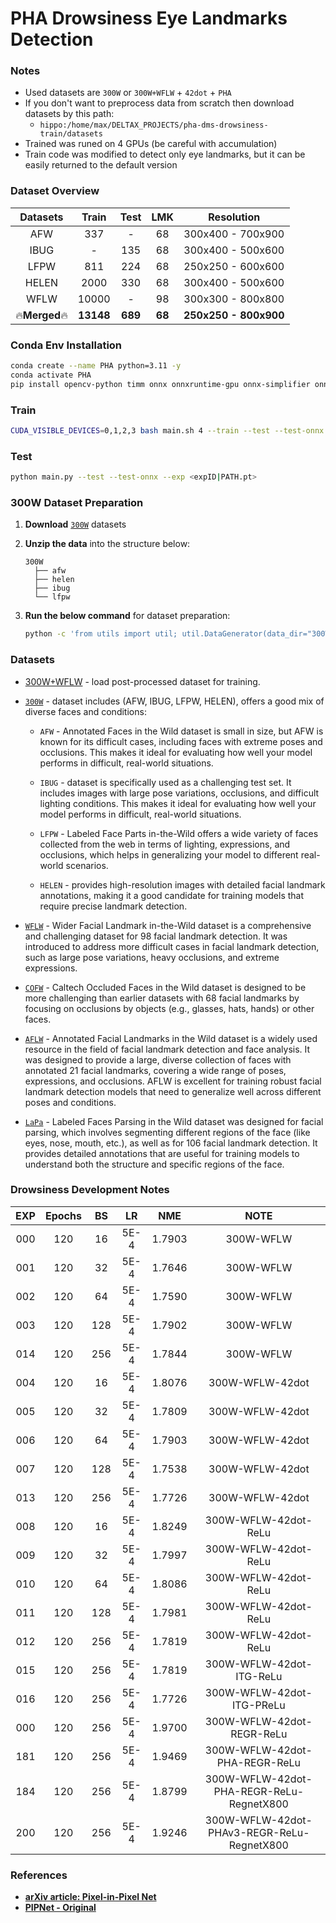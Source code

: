 # PHA Drowsiness Eye Landmarks Detection

### Notes
* Used datasets are `300W` or `300W+WFLW` + `42dot` + `PHA`
* If you don't want to preprocess data from scratch then download datasets by this path:
  * ```hippo:/home/max/DELTAX_PROJECTS/pha-dms-drowsiness-train/datasets```
* Trained was runed on 4 GPUs (be careful with accumulation)
* Train code was modified to detect only eye landmarks, but it can be easily returned to the default version

### Dataset Overview

|   Datasets   |   Train   |  Test   |  LMK   |      Resolution       |
| :----------: | :-------: | :-----: | :----: | :-------------------: |
|     AFW      |    337    |    -    |   68   |   300x400 - 700x900   |
|     IBUG     |     -     |   135   |   68   |   300x400 - 500x600   |
|     LFPW     |    811    |   224   |   68   |   250x250 - 600x600   |
|    HELEN     |   2000    |   330   |   68   |   300x400 - 500x600   |
|     WFLW     |   10000   |    -    |   98   |   300x300 - 800x800   |
| 🔥**Merged**🔥 | **13148** | **689** | **68** | **250x250 - 800x900** |

### Conda Env Installation

```bash
conda create --name PHA python=3.11 -y
conda activate PHA
pip install opencv-python timm onnx onnxruntime-gpu onnx-simplifier onnxoptimizer scipy matplotlib PyYAML tqdm loguru icecream
```

### Train

```bash
CUDA_VISIBLE_DEVICES=0,1,2,3 bash main.sh 4 --train --test --test-onnx --epochs 120 --batch-size 256 --input-size 192
```

### Test

```bash
python main.py --test --test-onnx --exp <expID|PATH.pt>
```

### 300W Dataset Preparation

1. **Download** [`300W`](https://ibug.doc.ic.ac.uk/resources/facial-point-annotations/) datasets

2. **Unzip the data** into the structure below:

   ```text
   300W
     ├── afw
     ├── helen
     ├── ibug
     └── lfpw
   ```

3. **Run the below command** for dataset preparation:

   ```bash
   python -c 'from utils import util; util.DataGenerator(data_dir="300W", target_size=256).run()'
   ```

### Datasets

* [300W+WFLW](https://github.com/jahongir7174/PIPNet/releases/download/v0.0.1/LMK.zip) - load post-processed dataset for training.

* [`300W`](https://ibug.doc.ic.ac.uk/resources/facial-point-annotations/) - dataset includes (AFW, IBUG, LFPW, HELEN), offers a good mix of diverse faces and conditions:
  
  * `AFW` - Annotated Faces in the Wild dataset is small in size, but AFW is known for its difficult cases, including faces with extreme poses and occlusions. This makes it ideal for evaluating how well your model performs in difficult, real-world situations.

  * `IBUG` - dataset is specifically used as a challenging test set. It includes images with large pose variations, occlusions, and difficult lighting conditions. This makes it ideal for evaluating how well your model performs in difficult, real-world situations.

  * `LFPW` - Labeled Face Parts in-the-Wild offers a wide variety of faces collected from the web in terms of lighting, expressions, and occlusions, which helps in generalizing your model to different real-world scenarios.

  * `HELEN` - provides high-resolution images with detailed facial landmark annotations, making it a good candidate for training models that require precise landmark detection.

* [`WFLW`](https://wywu.github.io/projects/LAB/WFLW.html) - Wider Facial Landmark in-the-Wild dataset is a comprehensive and challenging dataset for 98 facial landmark detection. It was introduced to address more difficult cases in facial landmark detection, such as large pose variations, heavy occlusions, and extreme expressions.

* [`COFW`](https://data.caltech.edu/records/bc0bf-nc666) - Caltech Occluded Faces in the Wild dataset is designed to be more challenging than earlier datasets with 68 facial landmarks by focusing on occlusions by objects (e.g., glasses, hats, hands) or other faces.

* [`AFLW`](https://www.tugraz.at/institute/icg/research/team-bischof/learning-recognition-surveillance/downloads/aflw) - Annotated Facial Landmarks in the Wild dataset is a widely used resource in the field of facial landmark detection and face analysis. It was designed to provide a large, diverse collection of faces with annotated 21 facial landmarks, covering a wide range of poses, expressions, and occlusions. AFLW is excellent for training robust facial landmark detection models that need to generalize well across different poses and conditions.

* [`LaPa`](https://github.com/jd-opensource/lapa-dataset) - Labeled Faces Parsing in the Wild dataset was designed for facial parsing, which involves segmenting different regions of the face (like eyes, nose, mouth, etc.), as well as for 106 facial landmark detection. It provides detailed annotations that are useful for training models to understand both the structure and specific regions of the face.

### Drowsiness Development Notes

|  EXP  | Epochs |  BS   |  LR   |  NME   |                   NOTE                   |
| :---: | :----: | :---: | :---: | :----: | :--------------------------------------: |
|  000  |  120   |  16   | 5E-4  | 1.7903 |                300W-WFLW                 |
|  001  |  120   |  32   | 5E-4  | 1.7646 |                300W-WFLW                 |
|  002  |  120   |  64   | 5E-4  | 1.7590 |                300W-WFLW                 |
|  003  |  120   |  128  | 5E-4  | 1.7902 |                300W-WFLW                 |
|  014  |  120   |  256  | 5E-4  | 1.7844 |                300W-WFLW                 |
|  004  |  120   |  16   | 5E-4  | 1.8076 |             300W-WFLW-42dot              |
|  005  |  120   |  32   | 5E-4  | 1.7809 |             300W-WFLW-42dot              |
|  006  |  120   |  64   | 5E-4  | 1.7903 |             300W-WFLW-42dot              |
|  007  |  120   |  128  | 5E-4  | 1.7538 |             300W-WFLW-42dot              |
|  013  |  120   |  256  | 5E-4  | 1.7726 |             300W-WFLW-42dot              |
|  008  |  120   |  16   | 5E-4  | 1.8249 |           300W-WFLW-42dot-ReLu           |
|  009  |  120   |  32   | 5E-4  | 1.7997 |           300W-WFLW-42dot-ReLu           |
|  010  |  120   |  64   | 5E-4  | 1.8086 |           300W-WFLW-42dot-ReLu           |
|  011  |  120   |  128  | 5E-4  | 1.7981 |           300W-WFLW-42dot-ReLu           |
|  012  |  120   |  256  | 5E-4  | 1.7819 |           300W-WFLW-42dot-ReLu           |
|  015  |  120   |  256  | 5E-4  | 1.7819 |         300W-WFLW-42dot-ITG-ReLu         |
|  016  |  120   |  256  | 5E-4  | 1.7726 |        300W-WFLW-42dot-ITG-PReLu         |
|  000  |  120   |  256  | 5E-4  | 1.9700 |        300W-WFLW-42dot-REGR-ReLu         |
|  181  |  120   |  256  | 5E-4  | 1.9469 |      300W-WFLW-42dot-PHA-REGR-ReLu       |
|  184  |  120   |  256  | 5E-4  | 1.8799 | 300W-WFLW-42dot-PHA-REGR-ReLu-RegnetX800 |
|  200  |  120   |  256  | 5E-4  | 1.9246 | 300W-WFLW-42dot-PHAv3-REGR-ReLu-RegnetX800 |


### References

* [**arXiv article: Pixel-in-Pixel Net**](https://arxiv.org/abs/2003.03771)
* [**PIPNet - Original**](https://github.com/jhb86253817/PIPNet)
